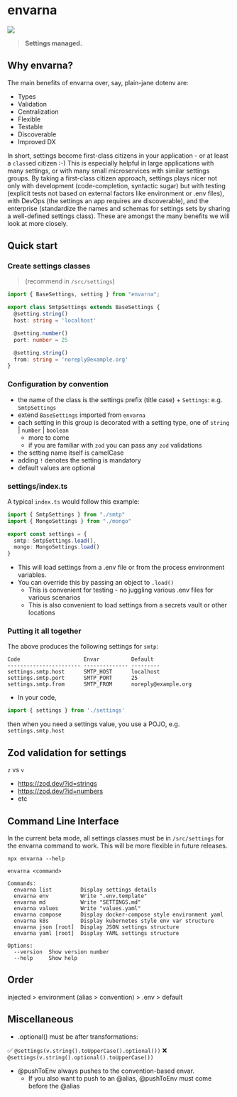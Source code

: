 # envarna

![](https://www.pointw.com/img/envarna-logo.svg)

> **Settings managed.**  

## Why envarna?
The main benefits of envarna over, say, plain-jane dotenv are:

* Types
* Validation
* Centralization
* Flexible
* Testable
* Discoverable
* Improved DX

In short, settings become first-class citizens in your application - or at least a `class`ed citizen :-)   This is especially helpful in large applications with many settings, or with many small microservices with similar settings groups.  By taking a first-class citizen approach, settings plays nicer not only with development (code-completion, syntactic sugar) but with testing (explicit tests not based on external factors like environment or .env files), with DevOps (the settings an app requires are discoverable), and the enterprise (standardize the names and schemas for settings sets by sharing a well-defined settings class).  These are amongst the many benefits we will look at more closely.


## Quick start

### Create settings classes
> (recommend in `/src/settings`)

```Typescript
import { BaseSettings, setting } from "envarna";

export class SmtpSettings extends BaseSettings {
  @setting.string()
  host: string = 'localhost'

  @setting.number()
  port: number = 25

  @setting.string()
  from: string = 'noreply@example.org'
}

```

### Configuration by convention
* the name of the class is the settings prefix (title case) + `Settings`: e.g. `SmtpSettings`
* extend `BaseSettings` imported from `envarna`
* each setting in this group is decorated with a setting type, one of `string` | `number` | `boolean` 
    * more to come
    * if you are familiar with `zod` you can pass any `zod` validations
* the setting name itself is camelCase
* adding `!` denotes the setting is mandatory
* default values are optional


### settings/index.ts
A typical `index.ts` would follow this example:

```Typescript
import { SmtpSettings } from "./smtp"
import { MongoSettings } from "./mongo"

export const settings = {
  smtp: SmtpSettings.load(),
  mongo: MongoSettings.load()  
}
```

* This will load settings from a .env file or from the process environment variables.  
* You can override this by passing an object to `.load()`
    * This is convenient for testing - no juggling various .env files for various scenarios
    * This is also convenient to load settings from a secrets vault or other locations

### Putting it all together

The above produces the following settings for `smtp`:

```plaintext
Code                    Envar          Default
----------------------- -------------- ---------
settings.smtp.host      SMTP_HOST      localhost
settings.smtp.port      SMTP_PORT      25
settings.smtp.from      SMTP_FROM      noreply@example.org
```

* In your code,
```Typescript
import { settings } from './settings'
````
then when you need a settings value, you use a POJO, e.g. `settings.smtp.host`

## Zod validation for settings
`z` vs `v`
* https://zod.dev/?id=strings
* https://zod.dev/?id=numbers
* etc

## Command Line Interface

In the current beta mode, all settings classes must be in `/src/settings` for the envarna command to work.  This will be more flexible in future releases.

`npx envarna --help`

```plaintext
envarna <command>

Commands:
  envarna list         Display settings details
  envarna env          Write ".env.template"
  envarna md           Write "SETTINGS.md"
  envarna values       Write "values.yaml"
  envarna compose      Display docker-compose style environment yaml
  envarna k8s          Display kubernetes style env var structure
  envarna json [root]  Display JSON settings structure
  envarna yaml [root]  Display YAML settings structure

Options:
  --version  Show version number
  --help     Show help
```

## Order

injected > environment (alias > convention) > .env > default


## Miscellaneous

* .optional() must be after transformations:

✅	`@settings(v.string().toUpperCase().optional())`
❌	`@settings(v.string().optional().toUpperCase())`


* @pushToEnv always pushes to the convention-based envar.
  * If you also want to push to an @alias, @pushToEnv must come before the @alias


## 